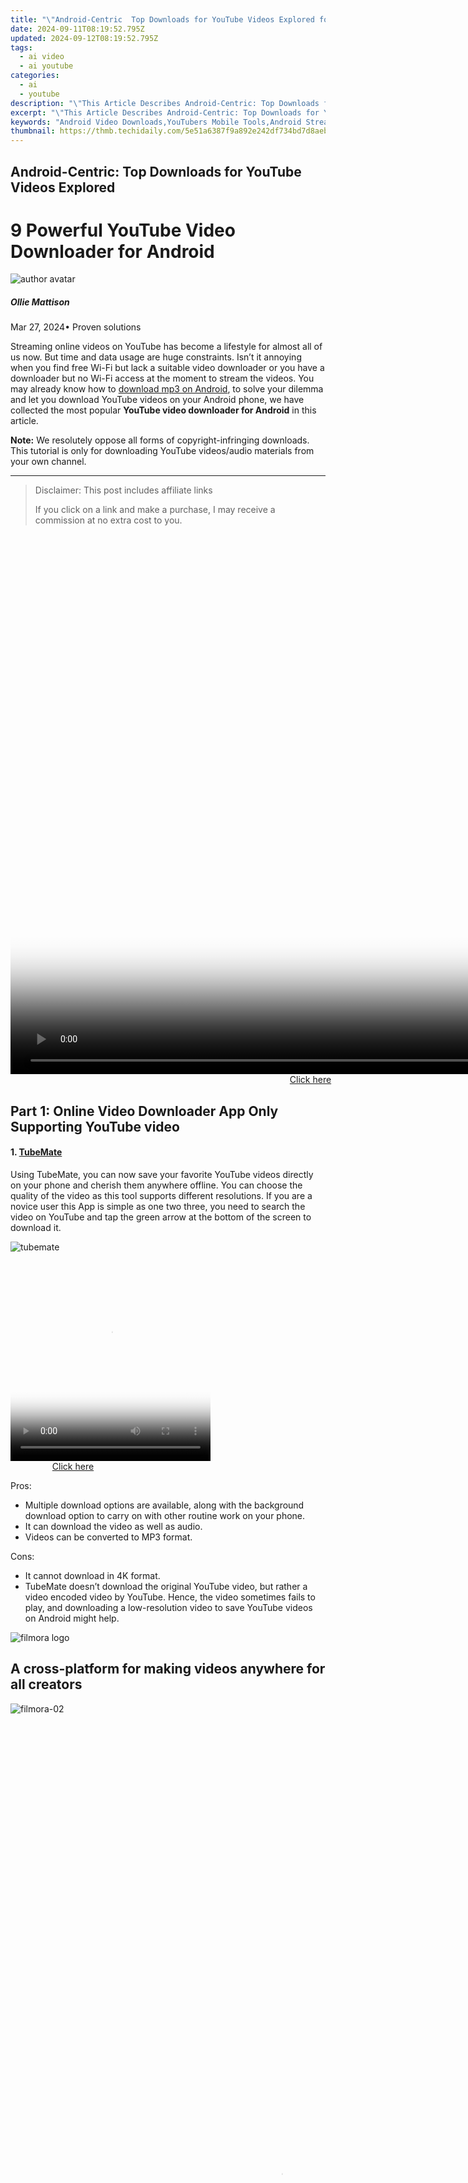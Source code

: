 ```yaml
---
title: "\"Android-Centric  Top Downloads for YouTube Videos Explored for 2024\""
date: 2024-09-11T08:19:52.795Z
updated: 2024-09-12T08:19:52.795Z
tags:
  - ai video
  - ai youtube
categories:
  - ai
  - youtube
description: "\"This Article Describes Android-Centric: Top Downloads for YouTube Videos Explored for 2024\""
excerpt: "\"This Article Describes Android-Centric: Top Downloads for YouTube Videos Explored for 2024\""
keywords: "Android Video Downloads,YouTubers Mobile Tools,Android Streaming Apps,Video Download Android,Best YouTube Extractors,Smartphone Content Grabber,Android Media Accessor"
thumbnail: https://thmb.techidaily.com/5e51a6387f9a892e242df734bd7d8aebcab09cf3323b4c96e24f50d5adccd843.jpg
---
```


## Android-Centric: Top Downloads for YouTube Videos Explored

# 9 Powerful YouTube Video Downloader for Android

![author avatar](https://images.wondershare.com/filmora/article-images/ollie-mattison.jpg)

##### Ollie Mattison

 Mar 27, 2024• Proven solutions

Streaming online videos on YouTube has become a lifestyle for almost all of us now. But time and data usage are huge constraints. Isn’t it annoying when you find free Wi-Fi but lack a suitable video downloader or you have a downloader but no Wi-Fi access at the moment to stream the videos. You may already know how to [download mp3 on Android](https://tools.techidaily.com/wondershare/filmora/download/), to solve your dilemma and let you download YouTube videos on your Android phone, we have collected the most popular **YouTube video downloader for Android** in this article.

**Note:** We resolutely oppose all forms of copyright-infringing downloads. This tutorial is only for downloading YouTube videos/audio materials from your own channel.

---

>  Disclaimer: This post includes affiliate links
>
>  If you click on a link and make a purchase, I may receive a commission at no extra cost to you.
>

<!-- affiliate ads begin -->
<span id="701707">
					<video width="1536" height="864" style="cursor:pointer"
           poster="//a.impactradius-go.com/display-clicktoplayimage/701707.png"
           onclick="if(!this.playClicked){this.play();this.setAttribute('controls',true);this.playClicked=true;}">
	   <source src="//a.impactradius-go.com/display-ad/7443-701707">
	   <img src="//a.impactradius-go.com/display-clicktoplayimage/701707.png" style="border: none; height: 100%; width: 100%; object-fit: contain">
	</video>
	<div style="width:960px;text-align:center"><a href="javascript:window.open(decodeURIComponent('https%3A%2F%2Fappsumo.8odi.net%2Fc%2F5597632%2F701707%2F7443'), '_blank');void(0);">Click here</a></div>
</span>
<img height="0" width="0" src="https://imp.pxf.io/i/5597632/701707/7443" style="position:absolute;visibility:hidden;" border="0" />
<!-- affiliate ads end -->

## Part 1: Online Video Downloader App Only Supporting YouTube video

#### 1. [TubeMate](http://www.androidfreeware.net/download-youtube-tubemate.html)

Using TubeMate, you can now save your favorite YouTube videos directly on your phone and cherish them anywhere offline. You can choose the quality of the video as this tool supports different resolutions. If you are a novice user this App is simple as one two three, you need to search the video on YouTube and tap the green arrow at the bottom of the screen to download it.

![tubemate](https://images.wondershare.com/filmora/article-images/TubeMate.png)

<!-- affiliate ads begin -->
<span id="1498635">
					<video width="320" height="320" style="cursor:pointer"
           poster="//a.impactradius-go.com/display-clicktoplayimage/1498635.png"
           onclick="if(!this.playClicked){this.play();this.setAttribute('controls',true);this.playClicked=true;}">
	   <source src="//a.impactradius-go.com/display-ad/17326-1498635">
	   <img src="//a.impactradius-go.com/display-clicktoplayimage/1498635.png" style="border: none; height: 100%; width: 100%; object-fit: contain">
	</video>
	<div style="width:200px;text-align:center"><a href="javascript:window.open(decodeURIComponent('https%3A%2F%2Fancheer.sjv.io%2Fc%2F5597632%2F1498635%2F17326'), '_blank');void(0);">Click here</a></div>
</span>
<img height="0" width="0" src="https://imp.pxf.io/i/5597632/1498635/17326" style="position:absolute;visibility:hidden;" border="0" />
<!-- affiliate ads end -->

Pros:

* Multiple download options are available, along with the background download option to carry on with other routine work on your phone.
* It can download the video as well as audio.
* Videos can be converted to MP3 format.

Cons:

* It cannot download in 4K format.
* TubeMate doesn’t download the original YouTube video, but rather a video encoded video by YouTube. Hence, the video sometimes fails to play, and downloading a low-resolution video to save YouTube videos on Android might help.

![filmora logo](https://neveragain.allstatics.com/2019/assets/icon/logo/filmora-horizontal.svg)

## A cross-platform for making videos anywhere for all creators

![filmora-02](https://images.wondershare.com/filmora/filmora12/side_brand_filmora12.png)

<!-- affiliate ads begin -->
<span id="1531882">
					<video width="864" height="1536" style="cursor:pointer"
           poster="//a.impactradius-go.com/display-clicktoplayimage/1531882.png"
           onclick="if(!this.playClicked){this.play();this.setAttribute('controls',true);this.playClicked=true;}">
	   <source src="//a.impactradius-go.com/display-ad/16446-1531882">
	   <img src="//a.impactradius-go.com/display-clicktoplayimage/1531882.png" style="border: none; height: 100%; width: 100%; object-fit: contain">
	</video>
	<div style="width:540px;text-align:center"><a href="javascript:window.open(decodeURIComponent('https%3A%2F%2Flaganoo.pxf.io%2Fc%2F5597632%2F1531882%2F16446'), '_blank');void(0);">Click here</a></div>
</span>
<img height="0" width="0" src="https://imp.pxf.io/i/5597632/1531882/16446" style="position:absolute;visibility:hidden;" border="0" />
<!-- affiliate ads end -->

 Why your video editing isn't good enough? How about some creative inspo?

* 100 Million+ Users
* 150+ Countries and Regions
* 4 Million+ Social Media Followers
* 5 Million+ Stock Media for Use

[Try It Free](https://tools.techidaily.com/wondershare/filmora/download/) [Try It Free](https://tools.techidaily.com/wondershare/filmora/download/)

[Try It Free](https://apps.apple.com/app/apple-store/id1459336970?pt=169436&ct=official-website&mt=8)

[Try It Free](https://app.adjust.com/b0k9hf2%5F4bsu85t)

 \* Secure Download

![filmora12](https://images.wondershare.com/filmora/12-filmora/img/filmora12-01.png)

#### 2. [Dentex YouTube Downloader](https://youtube-downloader-for-android.en.uptodown.com/android)

Dentex is a YouTube video downloader for Android that allows you to download YouTube videos within seconds. The interface is divided into 3 parts. In the first part, you can search the YouTube video and see the results, the second part shows the quality and format options, whereas the third part lists the previously downloaded videos.

![Dentex](https://images.wondershare.com/filmora/article-images/Dentex-YouTube-Downloader.png)

Pros:

* You can change the format of any video even after downloading.
* You can extract audio files from the videos and later convert them to MP3 format.
* You can remote download through SSH.

Cons:

* An additional plug-in is required to change the format of the video.
* The app is not compatible with lower Android versions such as Gingerbread, Froyo and Éclair.
* The downloading process might sometimes stop, requiring you to resume the process.

#### 3. [InsTube Free Video & Music Downloader](https://play.google.com/store/apps/details?id=com.snowwhiteapps.downloader)

InsTube Free Video & Music Downloader allows you to download YouTube videos at high speed supporting MP3, MP4, 3GP, as well as M4A formats. With this tool, downloading YouTube videos in HD, Full HD, or 4K is at your fingertips. You can download videos from more than 40 websites apart from YouTube and enjoy them offline.

![Instube](https://images.wondershare.com/filmora/article-images/Instube-video-downloader.jpg)

<!-- affiliate ads begin -->
<span id="1542129">
					<video width="864" height="1152" style="cursor:pointer"
           poster="//a.impactradius-go.com/display-clicktoplayimage/1542129.png"
           onclick="if(!this.playClicked){this.play();this.setAttribute('controls',true);this.playClicked=true;}">
	   <source src="//a.impactradius-go.com/display-ad/16836-1542129">
	   <img src="//a.impactradius-go.com/display-clicktoplayimage/1542129.png" style="border: none; height: 100%; width: 100%; object-fit: contain">
	</video>
	<div style="width:540px;text-align:center"><a href="javascript:window.open(decodeURIComponent('https%3A%2F%2F25home.pxf.io%2Fc%2F5597632%2F1542129%2F16836'), '_blank');void(0);">Click here</a></div>
</span>
<img height="0" width="0" src="https://imp.pxf.io/i/5597632/1542129/16836" style="position:absolute;visibility:hidden;" border="0" />
<!-- affiliate ads end -->

Pros:

* It has an inbuilt locker to protect videos and keep them private.
* The hassle-free and neat interface allows easy operation.
* Faster downloading options across 40 plus websites and free YouTube video download is also possible.

Cons:

* Unwanted Ads popup on the screen forcing you to install updates.
* You see the clipboard identifier icon only for few seconds on the screen.

#### 4. [WonTube](https://download.cnet.com/WonTube-Free-Video-Converter/3000-2194%5F4-75630206.html)

With WonTube, you can stock and save YouTube videos on Android. Its high conversion speed saves your time. The simple interface of the App makes it user friendly. The App can merge videos and convert the result to any format is a very unique feature.

![WonTube](https://images.wondershare.com/filmora/article-images/WonTube.jpg)

Pros:

* It supports AVI, WMV, MP4, MKV, FLV, 3GP, and MPG.
* It works well with poor internet connectivity compared to other video downloaders.
* It can convert videos into 20+ formats.

Cons:

* Even though multiple videos can be downloaded simultaneously, the same batch of videos can be converted only to one output format.

#### 5. [NewPipe](https://newpipe.en.uptodown.com/android)

NewPipe analyses YouTube videos by itself to obtain the necessary information for downloading the videos. This downloader can thus work with phones that do not have Google Services installed in them. In addition, the app allows you to download audio and video with different formats and resolutions. NewPipe also keeps you updated about your favorite YouTube channels while you save YouTube videos on Android.

![NewPipe](https://images.wondershare.com/filmora/article-images/NewPipe.png)

<!-- affiliate ads begin -->
<a href="https://25home.pxf.io/c/5597632/2123470/16836" target="_top" id="2123470">
  <img src="//a.impactradius-go.com/display-ad/16836-2123470" border="0" alt="https://techidaily.com" width="180" height="90"/>
</a>
<img height="0" width="0" src="https://25home.pxf.io/i/5597632/2123470/16836" style="position:absolute;visibility:hidden;" border="0" />
<!-- affiliate ads end -->

Pros:

* It is merely 2MB.
* It has a pop-up mode that is movable and resizable, using which you can watch the videos while carrying out other activities on your mobile.
* There are no Ads.

Cons:

* It doesn’t have a log in option, so you cannot view your history.
* It requires additional settings.

![Filmora logo](https://images.wondershare.com/filmora/logo_icon/wondershare-filmora-logo-horizontal.png) ![filmora product interface](https://images.wondershare.com/filmora/images/common/filmora-product-banner.png)

<!-- affiliate ads begin -->
<span id="1993650">
					<video width="576" height="240" style="cursor:pointer"
           poster="//a.impactradius-go.com/display-clicktoplayimage/1993650.png"
           onclick="if(!this.playClicked){this.play();this.setAttribute('controls',true);this.playClicked=true;}">
	   <source src="//a.impactradius-go.com/display-ad/22993-1993650">
	   <img src="//a.impactradius-go.com/display-clicktoplayimage/1993650.png" style="border: none; height: 100%; width: 100%; object-fit: contain">
	</video>
	<div style="width:360px;text-align:center"><a href="javascript:window.open(decodeURIComponent('https%3A%2F%2Fhomestyler.sjv.io%2Fc%2F5597632%2F1993650%2F22993'), '_blank');void(0);">Click here</a></div>
</span>
<img height="0" width="0" src="https://imp.pxf.io/i/5597632/1993650/22993" style="position:absolute;visibility:hidden;" border="0" />
<!-- affiliate ads end -->

### Best YouTube Video Editor for PC - Filmora

* Cut, Trim, Split and Deatch audio from YouTube videos
* [Edit Videos](https://tools.techidaily.com/wondershare/filmora/download/) with key frame, motion track, green screen ect.
* Built-in plentiful YouTube templates and effects
* Export to MP4, MOV, MKV, GIF and multiple formats

[Try It Free](https://tools.techidaily.com/wondershare/filmora/download/)

For Win 7 or later (64-bit)

[Try It Free](https://tools.techidaily.com/wondershare/filmora/download/)

For macOS 10.12 or later

![secure download](https://static.wondershare.com/images-filmora/images/common/securety.svg)Secure Download

[![iOS](https://images.wondershare.com/assets/images-common/badges-apple.svg)](https://app.adjust.com/w06dr6m%5F19za1f6) [![Android](https://images.wondershare.com/assets/images-common/badges-google.svg)](https://app.adjust.com/w06dr6m%5F19za1f6)

[Try It Free >>](https://tools.techidaily.com/wondershare/filmora/download/)

<!-- affiliate ads begin -->
<a href="https://aligracehair.sjv.io/c/5597632/2135397/19272" target="_top" id="2135397">
  <img src="//a.impactradius-go.com/display-ad/19272-2135397" border="0" alt="https://techidaily.com" width="180" height="90"/>
</a>
<img height="0" width="0" src="https://aligracehair.sjv.io/i/5597632/2135397/19272" style="position:absolute;visibility:hidden;" border="0" />
<!-- affiliate ads end -->

## Part 2: YouTube Video Downloader App Supporting multiple video site

#### 1. [SnapTube](http://snaptube.en.uptodown.com/android)

SnapTube is yet another amazing video and audio downloading app to download audio in MP3 format and video in MP4 format. The app is organized in itself, carrying a section of popular videos, most viewed videos and a daily recommendation section. The app also allows video downloading option from popular social media sites such as Instagram and Facebook.

![SnapTube](https://images.wondershare.com/filmora/article-images/SnapTube.jpg)

<!-- affiliate ads begin -->
<span id="1983584">
					<video width="576" height="240" style="cursor:pointer"
           poster="//a.impactradius-go.com/display-clicktoplayimage/1983584.png"
           onclick="if(!this.playClicked){this.play();this.setAttribute('controls',true);this.playClicked=true;}">
	   <source src="//a.impactradius-go.com/display-ad/22993-1983584">
	   <img src="//a.impactradius-go.com/display-clicktoplayimage/1983584.png" style="border: none; height: 100%; width: 100%; object-fit: contain">
	</video>
	<div style="width:360px;text-align:center"><a href="javascript:window.open(decodeURIComponent('https%3A%2F%2Fhomestyler.sjv.io%2Fc%2F5597632%2F1983584%2F22993'), '_blank');void(0);">Click here</a></div>
</span>
<img height="0" width="0" src="https://imp.pxf.io/i/5597632/1983584/22993" style="position:absolute;visibility:hidden;" border="0" />
<!-- affiliate ads end -->

Pros:

* It does not require an additional plug-in.
* It does not have malware and Ads.

Cons:

* YouTube multimedia download is restricted in India and China.

#### 2. [Videoder](https://www.videoder.net/youtube-downloader-for-android)

Videoder is the app for you when you want to broaden your horizon and download videos from Facebook, Instagram, YouTube, Hotstar etc. in MP3 or MP4 format. It comes with an inbuilt feature to convert videos to MP3 format. You can personalize the app by using themes, setting cover art, and tag editor to organize your playlist in a visually attractive way.

![Videoder](https://images.wondershare.com/filmora/article-images/Videoder.jpg)

Pros:

* Looking for HD quality viewing? You have 4K quality videos with Videoder.
* Multiple downloading is possible with a single tap.
* Downloading speed is accelerated by the number of network connections and utilizing it to the maximum.

Cons:

* Because of the numerous features, it may take time to learn all the functionalities.
* An audio encoding pop-up may sometimes appear asking to install a plug-in.
* It doesn’t support files other than MP3 and MP4 format.

#### 3. [KeepVid](https://keepvid.com/keepvid-android)

KeepVid is a handy YouTube downloader that can download videos from YouTube and 27 other sites. It is a fantastic downloading tool that comes with a user-friendly interface and allows you to download videos from many sites, including YouTube, Vimeo, and Dailymotion. KeepVid also allows you to download multiple videos simultaneously with the option of selecting the quality of the videos.

![keepvid](https://images.wondershare.com/filmora/article-images/keepvid-app.jpg)

Pros:

* The app does not have any size limit to the video.
* It does not have any Ads.
* It can download videos as good as 4K.

Cons:

* The only disadvantage is that you must download the app from the official site KeepVid.com.

<!-- affiliate ads begin -->
<a href="https://aligracehair.sjv.io/c/5597632/2115937/19272" target="_top" id="2115937">
  <img src="//a.impactradius-go.com/display-ad/19272-2115937" border="0" alt="https://techidaily.com" width="728" height="90"/>
</a>
<img height="0" width="0" src="https://aligracehair.sjv.io/i/5597632/2115937/19272" style="position:absolute;visibility:hidden;" border="0" />
<!-- affiliate ads end -->

## Conclusion

In the end, we would like to say that as time passes by and with the tight schedules a YouTube video downloader on your phone frees you from your computer. For all those offline viewing needs of yours, the above-mentioned downloaders are excellent alternatives and help you save YouTube videos on Android.

![author avatar](https://images.wondershare.com/filmora/article-images/ollie-mattison.jpg)

<!-- affiliate ads begin -->
<span id="1492813">
					<video width="1024" height="576" style="cursor:pointer"
           poster="//a.impactradius-go.com/display-clicktoplayimage/1492813.png"
           onclick="if(!this.playClicked){this.play();this.setAttribute('controls',true);this.playClicked=true;}">
	   <source src="//a.impactradius-go.com/display-ad/14559-1492813">
	   <img src="//a.impactradius-go.com/display-clicktoplayimage/1492813.png" style="border: none; height: 100%; width: 100%; object-fit: contain">
	</video>
	<div style="width:640px;text-align:center"><a href="javascript:window.open(decodeURIComponent('https%3A%2F%2Fpropmoneyinc.pxf.io%2Fc%2F5597632%2F1492813%2F14559'), '_blank');void(0);">Click here</a></div>
</span>
<img height="0" width="0" src="https://imp.pxf.io/i/5597632/1492813/14559" style="position:absolute;visibility:hidden;" border="0" />
<!-- affiliate ads end -->

Ollie Mattison

Ollie Mattison is a writer and a lover of all things video.

Follow @Ollie Mattison

<ins class="adsbygoogle"
     style="display:block"
     data-ad-format="autorelaxed"
     data-ad-client="ca-pub-7571918770474297"
     data-ad-slot="1223367746"></ins>

<ins class="adsbygoogle"
     style="display:block"
     data-ad-client="ca-pub-7571918770474297"
     data-ad-slot="8358498916"
     data-ad-format="auto"
     data-full-width-responsive="true"></ins>

<span class="atpl-alsoreadstyle">Also read:</span>
<div><ul>
<li><a href="https://tiktok-clips.techidaily.com/new-2024-approved-effortlessly-mastering-tiktok-on-macs-and-pcs/"><u>[New] 2024 Approved Effortlessly Mastering TikTok on Macs & PCs</u></a></li>
<li><a href="https://screen-sharing-recording.techidaily.com/new-4-ways-to-record-facebook-live-stream/"><u>[New] 4 Ways to Record Facebook Live Stream</u></a></li>
<li><a href="https://youtube-tips.techidaily.com/chieving-excellence-in-work-and-online-content/"><u>[New] Achieving Excellence in Work and Online Content</u></a></li>
<li><a href="https://youtube-tips.techidaily.com/eat-matchers-playlist-selecting-flawless-dj-videos-for-2024/"><u>[New] Beat Matcher's Playlist Selecting Flawless DJ Videos for 2024</u></a></li>
<li><a href="https://screen-video-capture.techidaily.com/new-broadcast-iptv-across-platforms/"><u>[New] Broadcast IPTV Across Platforms</u></a></li>
<li><a href="https://youtube-lab.techidaily.com/udget-friendly-tactics-to-increase-your-youtube-video-impact-for-2024/"><u>[New] Budget-Friendly Tactics to Increase Your YouTube Video Impact for 2024</u></a></li>
<li><a href="https://screen-capture.techidaily.com/new-essential-guide-to-xbox-screen-recording-techniques-for-2024/"><u>[New] Essential Guide to Xbox Screen Recording Techniques for 2024</u></a></li>
<li><a href="https://youtube-tips.techidaily.com/xclusive-free-mcb-visual-tools-for-2024/"><u>[New] Exclusive Free MCB Visual Tools for 2024</u></a></li>
<li><a href="https://some-techniques.techidaily.com/new-free-meme-makers-dream-toolkit/"><u>[New] FREE Meme Makers' Dream Toolkit</u></a></li>
<li><a href="https://youtube-tips.techidaily.com/ow-to-add-custom-youtube-shorts-thumbnails-effortlessly-for-2024/"><u>[New] How to Add Custom YouTube Shorts Thumbnails Effortlessly for 2024</u></a></li>
<li><a href="https://youtube-tips.techidaily.com/n-2024-blueprint-for-broadcasting-breaks/"><u>[New] In 2024, Blueprint for Broadcasting Breaks</u></a></li>
<li><a href="https://youtube-tips.techidaily.com/n-2024-mastering-content-restrictions-on-youtube-videos/"><u>[New] In 2024, Mastering Content Restrictions on YouTube Videos</u></a></li>
<li><a href="https://youtube-tips.techidaily.com/n-2024-tripping-up-heres-how-to-avoid-it/"><u>[New] In 2024, Tripping Up? Here's How to Avoid It!</u></a></li>
<li><a href="https://youtube-tips.techidaily.com/n-2024-youtube-channel-art-how-to-make-banners-icons-and-thumbnails/"><u>[New] In 2024, YouTube Channel Art How to Make Banners, Icons, and Thumbnails?</u></a></li>
<li><a href="https://instagram-video-recordings.techidaily.com/new-strategize-execute-inspire-the-ultimate-guide-to-instagram-marketing-for-2024/"><u>[New] Strategize, Execute, Inspire The Ultimate Guide to Instagram Marketing for 2024</u></a></li>
<li><a href="https://youtube-tips.techidaily.com/ncover-the-best-12-flipscreen-vlogging-cameras-on-a-budget-for-2024/"><u>[New] Uncover the Best 12 Flipscreen Vlogging Cameras on a Budget for 2024</u></a></li>
<li><a href="https://youtube-tips.techidaily.com/hat-is-parody-and-how-to-make-a-parody-video-for-2024/"><u>[New] What Is Parody and How to Make a Parody Video for 2024</u></a></li>
<li><a href="https://youtube-tips.techidaily.com/ed-10-best-vr-videos-on-youtube-to-have-immersive-experience-for-2024/"><u>[Updated] 10 Best VR Videos on YouTube to Have Immersive Experience for 2024</u></a></li>
<li><a href="https://youtube-tips.techidaily.com/ed-2024-approved-discover-the-best-8-mirrorless-cameras-that-transform-vlogging/"><u>[Updated] 2024 Approved Discover the Best 8 Mirrorless Cameras That Transform Vlogging</u></a></li>
<li><a href="https://youtube-tips.techidaily.com/ed-7-creative-video-concepts-to-boost-your-fitness-channel/"><u>[Updated] 7 Creative Video Concepts to Boost Your Fitness Channel</u></a></li>
<li><a href="https://youtube-tips.techidaily.com/ed-choosing-the-right-tool-for-your-youtube-to-avi-desire/"><u>[Updated] Choosing the Right Tool for Your YouTube-to-AVI Desire</u></a></li>
<li><a href="https://youtube-tips.techidaily.com/ed-compact-video-summary-key-insights-unveiled/"><u>[Updated] Compact Video Summary Key Insights Unveiled</u></a></li>
<li><a href="https://youtube-tips.techidaily.com/ed-discover-the-7-most-wanted-apps-to-boost-your-youtube-live-quality/"><u>[Updated] Discover the 7 Most Wanted Apps to Boost Your YouTube LIVE Quality</u></a></li>
<li><a href="https://youtube-tips.techidaily.com/ed-how-to-make-collab-videos-and-grow-your-channel-in-2024/"><u>[Updated] How to Make Collab Videos and Grow Your Channel, In 2024</u></a></li>
<li><a href="https://youtube-tips.techidaily.com/ed-in-2024-content-creation-and-currency-maximizing-youtube-wealth/"><u>[Updated] In 2024, Content Creation & Currency Maximizing YouTube Wealth</u></a></li>
<li><a href="https://youtube-tips.techidaily.com/ed-in-2024-direct-transfer-path-youtube-content-to-dailymotion-hub/"><u>[Updated] In 2024, Direct Transfer Path YouTube Content to Dailymotion Hub</u></a></li>
<li><a href="https://youtube-tips.techidaily.com/ed-in-2024-love-in-motion-youtube-and-vimeos-top-9-premium-marriage-films/"><u>[Updated] In 2024, Love in Motion YouTube & Vimeo's Top 9 Premium Marriage Films</u></a></li>
<li><a href="https://snapchat-videos.techidaily.com/updated-in-2024-rapid-recovery-of-elusive-memories/"><u>[Updated] In 2024, Rapid Recovery of Elusive Memories</u></a></li>
<li><a href="https://youtube-tips.techidaily.com/ed-in-2024-writing-for-impact-a-compreenas-guide-to-youtube-video-storytelling/"><u>[Updated] In 2024, Writing for Impact A Compreenas Guide to YouTube Video Storytelling</u></a></li>
<li><a href="https://youtube-tips.techidaily.com/ed-in-2024-youtube-earnings-per-watch-average-income-breakdown/"><u>[Updated] In 2024, YouTube Earnings per Watch Average Income Breakdown</u></a></li>
<li><a href="https://youtube-tips.techidaily.com/ed-mastering-keywords-the-best-7-no-cost-youtube-taggers/"><u>[Updated] Mastering Keywords The Best 7 No-Cost Youtube Taggers</u></a></li>
<li><a href="https://youtube-tips.techidaily.com/ed-mastering-the-knowledge-of-asmr-media-for-2024/"><u>[Updated] Mastering the Knowledge of ASMR Media for 2024</u></a></li>
<li><a href="https://fox-boxes.techidaily.com/updated-navigating-the-landscape-intricacies-of-using-the-background-eraser-feature-for-2024/"><u>[Updated] Navigating the Landscape Intricacies of Using the Background Eraser Feature for 2024</u></a></li>
<li><a href="https://extra-approaches.techidaily.com/updated-revolutionary-process-to-blend-gopro-videos-into-360-degree-panoramas/"><u>[Updated] Revolutionary Process to Blend GoPro Videos Into 360-Degree Panoramas</u></a></li>
<li><a href="https://fox-glue.techidaily.com/updated-shake-and-smile-with-iphone-memes/"><u>[Updated] Shake & Smile with iPhone Memes</u></a></li>
<li><a href="https://youtube-tips.techidaily.com/ed-the-essential-manual-to-measure-youtube-success-metrics-for-2024/"><u>[Updated] The Essential Manual to Measure YouTube Success Metrics for 2024</u></a></li>
<li><a href="https://youtube-tips.techidaily.com/ed-the-soundscapes-of-success-building-youtube-playlists-with-precision/"><u>[Updated] The Soundscapes of Success Building YouTube Playlists with Precision</u></a></li>
<li><a href="https://youtube-tips.techidaily.com/ed-trending-tactics-select-keywords-that-ignite-social-media-traffic-for-2024/"><u>[Updated] Trending Tactics Select Keywords That Ignite Social Media Traffic for 2024</u></a></li>
<li><a href="https://tiktok-videos.techidaily.com/updated-unlock-viewer-interest-with-these-5-effective-tiktok-captions/"><u>[Updated] Unlock Viewer Interest with These 5 Effective TikTok Captions</u></a></li>
<li><a href="https://youtube-tips.techidaily.com/ed-unveiling-profits-how-much-do-creators-earn-from-each-ad-for-2024/"><u>[Updated] Unveiling Profits How Much Do Creators Earn From Each Ad for 2024</u></a></li>
<li><a href="https://youtube-tips.techidaily.com/ed-unveiling-the-seven-best-youtube-live-streaming-tools-for-iphoneandroid/"><u>[Updated] Unveiling The Seven Best YouTube Live Streaming Tools for iPhone/Android</u></a></li>
<li><a href="https://youtube-tips.techidaily.com/ed-youtube-economics-for-beginners-channel-creation-and-income-strategies/"><u>[Updated] Youtube Economics for Beginners Channel Creation & Income Strategies</u></a></li>
<li><a href="https://youtube-tips.techidaily.com/ed-youtubing-upstarts-the-ideal-gadgets-list/"><u>[Updated] YouTubing Upstarts The Ideal Gadgets List</u></a></li>
<li><a href="https://extra-support.techidaily.com/2024-approved-masterful-digital-brushstrokes-essential-top-10-android-graphics-apps/"><u>2024 Approved Masterful Digital Brushstrokes Essential Top 10 Android Graphics Apps</u></a></li>
<li><a href="https://youtube-tips.techidaily.com/approved-the-free-to-do-approach-for-text-and-video-combination/"><u>2024 Approved The Free-to-Do Approach for Text & Video Combination</u></a></li>
<li><a href="https://youtube-tips.techidaily.com/approved-unveil-vlogger-success-key-youtube-seo-tech/"><u>2024 Approved Unveil Vlogger Success Key YouTube SEO Tech</u></a></li>
<li><a href="https://windows11.techidaily.com/6-fixes-for-windows-gone-dark-and-unresponsive/"><u>6 Fixes for Windows Gone Dark and Unresponsive</u></a></li>
<li><a href="https://howto.techidaily.com/6-solutions-to-fix-error-505-in-google-play-store-on-honor-magic-6-lite-drfone-by-drfone-fix-android-problems-fix-android-problems/"><u>6 Solutions to Fix Error 505 in Google Play Store on Honor Magic 6 Lite | Dr.fone</u></a></li>
<li><a href="https://howto.techidaily.com/9-solutions-to-fix-process-system-isnt-responding-error-on-honor-90-gt-drfone-by-drfone-fix-android-problems-fix-android-problems/"><u>9 Solutions to Fix Process System Isnt Responding Error on Honor 90 GT | Dr.fone</u></a></li>
<li><a href="https://ai-vdieo-software.techidaily.com/a-swift-review-of-vn-video-editors-pc-version-for-2024/"><u>A Swift Review of VN Video Editors PC Version for 2024</u></a></li>
<li><a href="https://youtube-tips.techidaily.com/fy-engagement-a-compilation-of-powerful-30-freegame-tags/"><u>Amplify Engagement A Compilation of Powerful 30 FreeGame Tags</u></a></li>
<li><a href="https://extra-resources.techidaily.com/bass-bridges-and-high-beats-understanding-sound-mixing-for-2024/"><u>Bass Bridges & High Beats Understanding Sound Mixing for 2024</u></a></li>
<li><a href="https://tech-savvy.techidaily.com/conversational-supremacy-can-claude-outperform-chatgpt/"><u>Conversational Supremacy: Can Claude Outperform ChatGPT?</u></a></li>
<li><a href="https://youtube-tips.techidaily.com/t-transmission-of-google-meet-into-your-youtube-playlist-for-2024/"><u>Direct Transmission of Google Meet Into Your YouTube Playlist for 2024</u></a></li>
<li><a href="https://win-answers.techidaily.com/fortnite-troubleshooting-guide-overcoming-the-you-cant-access-gameplay-barrier/"><u>Fortnite Troubleshooting Guide: Overcoming the 'You Can’t Access Gameplay' Barrier</u></a></li>
<li><a href="https://tech-revival.techidaily.com/gpt-3s-academic-impact-revolutionizing-or-undermining-students-works/"><u>GPT-3's Academic Impact: Revolutionizing or Undermining Students' Works?</u></a></li>
<li><a href="https://tech-recovery.techidaily.com/how-to-get-rid-of-malware-on-your-android-device-without-doing-a-full-restore/"><u>How to Get Rid of Malware on Your Android Device Without Doing a Full Restore</u></a></li>
<li><a href="https://blog-min.techidaily.com/how-to-repair-iphone-12-pro-system-drfone-by-drfone-ios-system-repair-ios-system-repair/"><u>How To Repair iPhone 12 Pro System? | Dr.fone</u></a></li>
<li><a href="https://android-frp.techidaily.com/in-2024-how-to-bypass-frp-from-honor-x50-gt-by-drfone-android/"><u>In 2024, How to Bypass FRP from Honor X50 GT?</u></a></li>
<li><a href="https://extra-guidance.techidaily.com/in-2024-navigating-the-maze-of-multi-service-playlist-transfer/"><u>In 2024, Navigating the Maze of Multi-Service Playlist Transfer</u></a></li>
<li><a href="https://remote-screen-capture.techidaily.com/in-2024-precise-mac-recording-without-costs/"><u>In 2024, Precise Mac Recording Without Costs</u></a></li>
<li><a href="https://android-pokemon-go.techidaily.com/in-2024-ultimate-guide-to-catch-the-regional-located-pokemon-for-oppo-a18-drfone-by-drfone-virtual-android/"><u>In 2024, Ultimate Guide to Catch the Regional-Located Pokemon For Oppo A18 | Dr.fone</u></a></li>
<li><a href="https://screen-video-capture.techidaily.com/innovative-strategies-for-logging-overwatch-skirmishes/"><u>Innovative Strategies for Logging Overwatch Skirmishes</u></a></li>
<li><a href="https://tech-hub.techidaily.com/navigating-relationships-with-gpt-inspired-skills/"><u>Navigating Relationships with GPT-Inspired Skills</u></a></li>
<li><a href="https://youtube-tips.techidaily.com/ftware-required-youtube-file-retrieval/"><u>No Software Required YouTube File Retrieval</u></a></li>
<li><a href="https://techtrends.techidaily.com/outlook-lifesaver-how-to-rescind-and-recover-accidentally-deleted-emails/"><u>Outlook Lifesaver: How to Rescind and Recover Accidentally Deleted Emails</u></a></li>
<li><a href="https://easy-unlock-android.techidaily.com/pattern-locks-are-unsafe-secure-your-realme-11-5g-phone-now-with-these-tips-by-drfone-android/"><u>Pattern Locks Are Unsafe Secure Your Realme 11 5G Phone Now with These Tips</u></a></li>
<li><a href="https://youtube-lab.techidaily.com/amers-audio-gold-5-essential-sound-devices-for-2024/"><u>Pro Gamers' Audio Gold 5 Essential Sound Devices for 2024</u></a></li>
<li><a href="https://hardware-reviews.techidaily.com/rigorous-testing-of-sabrent-rocket-nano-2242-a-1tb-ssd-review-for-m2-needs/"><u>Rigorous Testing of Sabrent Rocket Nano 2242: A 1TB SSD Review for M.2 Needs</u></a></li>
<li><a href="https://fox-that.techidaily.com/silent-iphone-solve-the-no-sound-dilemma-with-these-easy-steps/"><u>Silent iPhone: Solve the No-Sound Dilemma with These Easy Steps</u></a></li>
<li><a href="https://tools.techidaily.com/terabyteunlimited/products/"><u>Terabyteunlimited's Products</u></a></li>
<li><a href="https://youtube-tips.techidaily.com/ath-to-digital-fame-on-youtube-begins-here-for-2024/"><u>The Path to Digital Fame on YouTube Begins Here for 2024</u></a></li>
<li><a href="https://hardware-help.techidaily.com/top-rated-laptop-displays-of-2024-a-comprehensive-guide/"><u>Top Rated Laptop Displays of 2024: A Comprehensive Guide</u></a></li>
<li><a href="https://youtube-tips.techidaily.com/blazers-designing-marvels-digital-playground-for-2024/"><u>Trailblazers Designing Marvel's Digital Playground for 2024</u></a></li>
<li><a href="https://some-guidance.techidaily.com/unlocking-metaverse-potential-top-7-innovations-to-master-for-2024/"><u>Unlocking Metaverse Potential - Top 7 Innovations to Master for 2024</u></a></li>
<li><a href="https://facebook-video-share.techidaily.com/unveiling-the-art-of-designing-captivating-valorant-thumbnails-for-2024/"><u>Unveiling the Art of Designing Captivating Valorant Thumbnails for 2024</u></a></li>
<li><a href="https://windows11.techidaily.com/windows-icon-evolution-a-look-at-the-taskbar/"><u>Windows' Icon Evolution - A Look at the Taskbar</u></a></li>
<li><a href="https://youtube-tips.techidaily.com/be-success-starts-here-best-tutorials-for-starters-for-2024/"><u>YouTube Success Starts Here Best Tutorials for Starters for 2024</u></a></li>
</ul></div>

